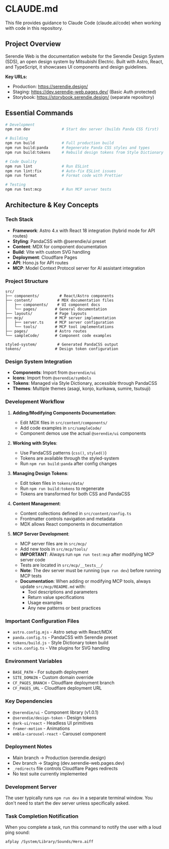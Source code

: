 # CLAUDE.md

This file provides guidance to Claude Code (claude.ai/code) when working with code in this repository.

## Project Overview

Serendie Web is the documentation website for the Serendie Design System (SDS), an open design system by Mitsubishi Electric. Built with Astro, React, and TypeScript, it showcases UI components and design guidelines.

**Key URLs:**

- Production: https://serendie.design/
- Staging: https://dev.serendie-web.pages.dev/ (Basic Auth protected)
- Storybook: https://storybook.serendie.design/ (separate repository)

## Essential Commands

```bash
# Development
npm run dev              # Start dev server (builds Panda CSS first)

# Building
npm run build            # Full production build
npm run build:panda      # Regenerate Panda CSS styles and types
npm run build:tokens     # Rebuild design tokens from Style Dictionary

# Code Quality
npm run lint             # Run ESLint
npm run lint:fix         # Auto-fix ESLint issues
npm run format           # Format code with Prettier

# Testing
npm run test:mcp         # Run MCP server tests
```

## Architecture & Key Concepts

### Tech Stack

- **Framework**: Astro 4.x with React 18 integration (hybrid mode for API routes)
- **Styling**: PandaCSS with @serendie/ui preset
- **Content**: MDX for component documentation
- **Build**: Vite with custom SVG handling
- **Deployment**: Cloudflare Pages
- **API**: Hono.js for API routes
- **MCP**: Model Context Protocol server for AI assistant integration

### Project Structure

```
src/
├── components/         # React/Astro components
├── content/           # MDX documentation files
│   ├── components/    # UI component docs
│   └── pages/        # General documentation
├── layouts/          # Page layouts
├── mcp/              # MCP server implementation
│   ├── server.ts     # MCP server configuration
│   └── tools/        # MCP tool implementations
├── pages/            # Astro routes
└── sampleCode/       # Component code examples

styled-system/         # Generated PandaCSS output
tokens/               # Design token configuration
```

### Design System Integration

- **Components**: Import from `@serendie/ui`
- **Icons**: Import from `@serendie/symbols`
- **Tokens**: Managed via Style Dictionary, accessible through PandaCSS
- **Themes**: Multiple themes (asagi, konjo, kurikawa, sumire, tsutsuji)

### Development Workflow

1. **Adding/Modifying Components Documentation**:

   - Edit MDX files in `src/content/components/`
   - Add code examples in `src/sampleCode/`
   - Component demos use the actual `@serendie/ui` components

2. **Working with Styles**:

   - Use PandaCSS patterns (`css()`, `styled()`)
   - Tokens are available through the styled-system
   - Run `npm run build:panda` after config changes

3. **Managing Design Tokens**:

   - Edit token files in `tokens/data/`
   - Run `npm run build:tokens` to regenerate
   - Tokens are transformed for both CSS and PandaCSS

4. **Content Management**:
   - Content collections defined in `src/content/config.ts`
   - Frontmatter controls navigation and metadata
   - MDX allows React components in documentation

5. **MCP Server Development**:
   - MCP server files are in `src/mcp/`
   - Add new tools in `src/mcp/tools/`
   - **IMPORTANT**: Always run `npm run test:mcp` after modifying MCP server code
   - Tests are located in `src/mcp/__tests__/`
   - **Note**: The dev server must be running (`npm run dev`) before running MCP tests
   - **Documentation**: When adding or modifying MCP tools, always update `src/mcp/README.md` with:
     - Tool descriptions and parameters
     - Return value specifications
     - Usage examples
     - Any new patterns or best practices

### Important Configuration Files

- `astro.config.mjs` - Astro setup with React/MDX
- `panda.config.ts` - PandaCSS with Serendie preset
- `tokens/build.js` - Style Dictionary token build
- `vite.config.ts` - Vite plugins for SVG handling

### Environment Variables

- `BASE_PATH` - For subpath deployment
- `SITE_DOMAIN` - Custom domain override
- `CF_PAGES_BRANCH` - Cloudflare deployment branch
- `CF_PAGES_URL` - Cloudflare deployment URL

### Key Dependencies

- `@serendie/ui` - Component library (v1.0.1)
- `@serendie/design-token` - Design tokens
- `@ark-ui/react` - Headless UI primitives
- `framer-motion` - Animations
- `embla-carousel-react` - Carousel component

### Deployment Notes

- Main branch → Production (serendie.design)
- Dev branch → Staging (dev.serendie-web.pages.dev)
- `_redirects` file controls Cloudflare Pages redirects
- No test suite currently implemented

### Development Server

The user typically runs `npm run dev` in a separate terminal window. You don't need to start the dev server unless specifically asked.

### Task Completion Notification

When you complete a task, run this command to notify the user with a loud ping sound:

```bash
afplay /System/Library/Sounds/Hero.aiff
```
